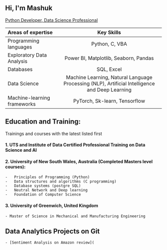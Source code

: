 ## Hi, I'm Mashuk 
[Python Developer, Data Science Professional](https://github.com/mashukul/data_analytics/tree/main)

| Areas of expertise      | Key Skills |
| :---        |    :----:   |
| Programming languages      | Python, C, VBA       |
| Exploratory Data Analysis   | Power BI, Matplotlib, Seaborn, Pandas       |
| Databases  | SQL, Excel        |
| Data Science   | Machine Learning, Natural Language Processing (NLP), Artificial Intelligence and Deep Learning       |
| Machine-learning frameworks   | PyTorch, Sk-learn, Tensorflow        | 

## Education and Training:

Trainings and courses with the latest listed first

#### 1. UTS and Institute of Data Certified Professional Training on Data Science and AI
#### 2. University of New South Wales, Australia (Completed Masters level courses):
    -	Principles of Programming (Python)
    -	Data structures and algorithms (C programming)
    -	Database systems (postgre SQL)
    -	Neutral Network and Deep learning
    -	Foundation of Computer Science

#### 3. University of Greenwich, United Kingdom
    - Master of Science in Mechanical and Manufacturing Engineering

## Data Analytics Projects on Git
    - [Sentiment Analysis on Amazon review](
